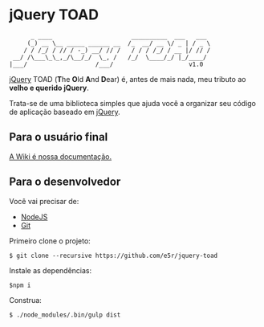 # jQuery TOAD

```
      _ ____                      __________  ___   ___ 
     (_) __ \__ _____ ______ __  /_  __/ __ \/ _ | / _ \
    / / /_/ / // / -_) __/ // /   / / / /_/ / __ |/ // /
 __/ /\___\_\_,_/\__/_/  \_, /   /_/  \____/_/ |_/____/ 
|___/                   /___/                     v1.0
```

[jQuery][JQUERY] TOAD (**T**he **O**ld **A**nd **D**ear) é, antes de mais nada, meu tributo ao
__velho e querido jQuery__.

Trata-se de uma biblioteca simples que ajuda você a organizar seu código de aplicação baseado em [jQuery][JQUERY].

## Para o usuário final

[A Wiki é nossa documentação.][WIKI]

## Para o desenvolvedor

Você vai precisar de:
* [NodeJS][NODEJS]
* [Git][GIT]

Primeiro clone o projeto:
```
$ git clone --recursive https://github.com/e5r/jquery-toad
```

Instale as dependências:
```
$npm i
```

Construa:
```
$ ./node_modules/.bin/gulp dist
```

[JQUERY]: http://jquery.com/  "jQuery web site"
[WIKI]: https://github.com/e5r/jquery-toad/wiki "Nossa Wiki"
[NODEJS]: https://nodejs.org
[GIT]: https://git-scm.com
